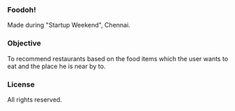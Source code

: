 ### Foodoh!

Made during "Startup Weekend", Chennai.

### Objective

To recommend restaurants based on the food items which the user wants to eat and the place he is near by to.

### License

All rights reserved.